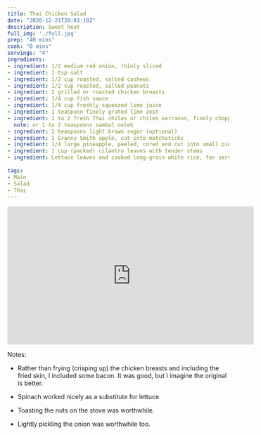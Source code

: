 ```yaml
---
title: Thai Chicken Salad
date: "2020-12-21T20:03:18Z"
description: Sweet heat
full_img: './full.jpg'
prep: "40 mins"
cook: "0 mins"
servings: "4"
ingredients:
- ingredient: 1/2 medium red onion, thinly sliced
- ingredient: 1 tsp salt
- ingredient: 1/2 cup roasted, salted cashews
- ingredient: 1/2 cup roasted, salted peanuts
- ingredient: 2 grilled or roasted chicken breasts
- ingredient: 1/4 cup fish sauce
- ingredient: 1/4 cup freshly squeezed lime juice
- ingredient: 1 teaspoon finely grated lime zest
- ingredient: 1 to 2 fresh Thai chiles or chiles serranos, finely chopped
  note: or 1 to 2 teaspoons sambal oelek
- ingredient: 2 teaspoons light brown sugar (optional)
- ingredient: 1 Granny Smith apple, cut into matchsticks
- ingredient: 1/4 large pineapple, peeled, cored and cut into small pieces
- ingredient: 1 cup (packed) cilantro leaves with tender stems
- ingredient: Lettuce leaves and cooked long-grain white rice, for serving
 
tags:
- Main
- Salad
- Thai
---
```


<iframe width="560" height="315" src="https://www.youtube.com/embed/AWlZywX72n8" frameborder="0" allow="accelerometer; autoplay; clipboard-write; encrypted-media; gyroscope; picture-in-picture" allowfullscreen></iframe>

Notes:

* Rather than frying (crisping up) the chicken breasts and including the fried skin, I included some bacon. It was good, but I imagine the original is better.

* Spinach worked nicely as a substitute for lettuce.

* Toasting the nuts on the stove was worthwhile.

* Lightly pickling the onion was worthwhile too.